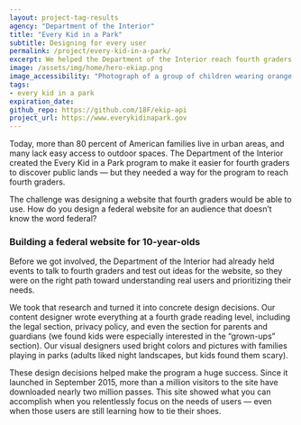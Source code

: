 ```yaml
---
layout: project-tag-results
agency: "Department of the Interior"
title: "Every Kid in a Park"
subtitle: Designing for every user
permalink: /project/every-kid-in-a-park/
excerpt: We helped the Department of the Interior reach fourth graders and help kids discover public lands.
image: /assets/img/home/hero-ekiap.png
image_accessibility: "Photograph of a group of children wearing orange shirts at a national park"
tags:
- every kid in a park
expiration_date:
github_repo: https://github.com/18F/ekip-api
project_url: https://www.everykidinapark.gov
---
```


Today, more than 80 percent of American families live in urban areas, and many lack easy access to outdoor spaces. The Department of the Interior created the Every Kid in a Park program to make it easier for fourth graders to discover public lands — but they needed a way for the program to reach fourth graders.

The challenge was designing a website that fourth graders would be able to use. How do you design a federal website for an audience that doesn’t know the word federal?

### Building a federal website for 10-year-olds

Before we got involved, the Department of the Interior had already held events to talk to fourth graders and test out ideas for the website, so they were on the right path toward understanding real users and prioritizing their needs.

We took that research and turned it into concrete design decisions. Our content designer wrote everything at a fourth grade reading level, including the legal section, privacy policy, and even the section for parents and guardians (we found kids were especially interested in the “grown-ups” section). Our visual designers used bright colors and pictures with families playing in parks (adults liked night landscapes, but kids found them scary).

These design decisions helped make the program a huge success. Since it launched in September 2015, more than a million visitors to the site have downloaded nearly two million passes. This site showed what you can accomplish when you relentlessly focus on the needs of users — even when those users are still learning how to tie their shoes.
